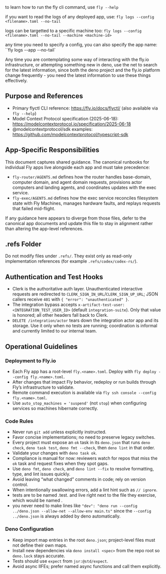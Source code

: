to learn how to run the fly cli command, use `fly --help`

if you want to read the logs of any deployed app, use:
`fly logs --config <filename>.toml --no-tail`

logs can be targetted to a specific machine too:
`fly logs --config <filename>.toml --no-tail --machine <machine-id>`

any time you need to specify a config, you can also specify the app name: ``fly
logs --app <app-name> --no-tail`

Any time you are contemplating some way of interacting with the fly.io
infrastructure, or attempting something new in deno, use the net to search for
the latest information, since both the deno project and the fly.io platform
change frequently - you need the latest information to use these things
effectively.

## Purpose and References

- Primary flyctl CLI reference: https://fly.io/docs/flyctl/ (also available via
  `fly --help`)
- Model Context Protocol specification (2025-06-18):
  https://modelcontextprotocol.io/specification/2025-06-18
- @modelcontextprotocol/sdk examples:
  https://github.com/modelcontextprotocol/typescript-sdk

## App-Specific Responsibilities

This document captures shared guidance. The canonical runbooks for individual
Fly apps live alongside each app and must take precedence:

- `fly-router/AGENTS.md` defines how the router handles base-domain, computer
  domain, and agent domain requests, provisions actor computers and landing
  agents, and coordinates updates with the exec service.
- `fly-exec/AGENTS.md` defines how the exec service reconciles filesystem state
  with Fly Machines, manages hardware faults, and replays requests that failed
  mid-flight.

If any guidance here appears to diverge from those files, defer to the canonical
app documents and update this file to stay in alignment rather than altering the
app-level references.

## .refs Folder

Do not modify files under `.refs/`. They exist only as read-only implementation
references (for example `.refs/codex/codex-rs/`).

## Authentication and Test Hooks

- Clerk is the authoritative auth layer. Unauthenticated interactive requests
  are redirected to `CLERK_SIGN_IN_URL`/`CLERK_SIGN_UP_URL`; JSON callers
  receive `401` with `{ "error": "unauthenticated" }`.
- The integration bypass accepts
  `x-artifact-test-user: <INTEGRATION_TEST_USER_ID>` (default
  `integration-suite`). Only that value is honored; all other headers fall back
  to Clerk.
- `DELETE /integration/actor` tears down the integration actor app and its
  storage. Use it only when no tests are running; coordination is informal and
  currently limited to our internal team.

## Operational Guidelines

### Deployment to Fly.io

- Each Fly app has a root-level `fly.<name>.toml`. Deploy with
  `fly deploy --config fly.<name>.toml`.
- After changes that impact Fly behavior, redeploy or run builds through Fly’s
  infrastructure to validate.
- Remote command execution is available via
  `fly ssh console --config fly.<name>.toml`.
- Use `auto_stop_machines = 'suspend'` (not `stop`) when configuring services so
  machines hibernate correctly.

### Code Rules

- Never run `git add` unless explicitly instructed.
- Favor concise implementations; no need to preserve legacy switches.
- Every project must expose an `ok` task in its `deno.json` that runs
  `deno check`, `deno task test`, `deno fmt --check`, then `deno lint` in that
  order.
- Validate your changes with `deno task ok`.
- Compliance is manual for now: reviewers watch for repos that miss the `ok`
  task and request fixes when they spot gaps.
- Use `deno fmt`, `deno check`, and `deno lint --fix` to resolve formatting,
  type, and lint issues quickly.
- Avoid leaving “what changed” comments in code; rely on version control.
- When intentionally swallowing errors, add a lint hint such as `// ignore`.
- tests are to be named <filename>.test.<ext> and live right next to the file
  they exercise, which would be named <filename>.<ext>
- you never need to make lines like
  `"dev": "deno run --config ../deno.json --allow-net --allow-env main.ts"`
  since the `--config ../deno.json` is always added by deno automatically.

### Deno Configuration

- Keep import map entries in the root `deno.json`; project-level files must not
  define their own maps.
- Install new dependencies via `deno install <spec>` from the repo root so
  `deno.lock` stays accurate.
- Tests should use `expect` from `jsr:@std/expect`.
- Avoid async IIFEs; prefer named async functions and call them explicitly.
